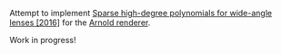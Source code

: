 Attempt to implement [Sparse high-degree polynomials for wide-angle lenses [2016]](https://cg.ivd.kit.edu/publications/2016/lens_sparse_poly/2016_optics.pdf) for the [Arnold renderer](www.solidangle.com).

Work in progress!
